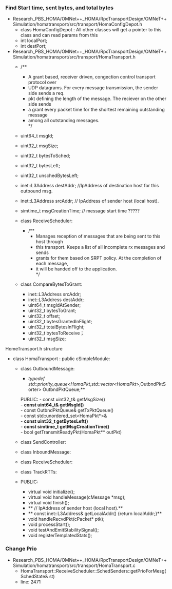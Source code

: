 ### Find Start time, sent bytes, and total bytes
  - Research_PBS_HOMA/OMNet++_HOMA/RpcTransportDesign/OMNeT++Simulation/homatransport/src/transport/HomaConfigDepot.h
    - class HomaConfigDepot : All other classes will get a pointer to this class and can read params from this
    - int localPort;
    - int destPort;
  - Research_PBS_HOMA/OMNet++_HOMA/RpcTransportDesign/OMNeT++Simulation/homatransport/src/transport/HomaTransport.h
    - /**  
      * A grant based, receiver driven, congection control transport protocol over  
      * UDP datagrams. For every message transmission, the sender side sends a req.  
      * pkt defining the length of the message. The reciever on the other side sends  
      * a grant every packet time for the shortest remaining outstanding message  
      * among all outstanding messages.  
      */  
    - uint64_t msgId;
    - uint32_t msgSize;
    - uint32_t bytesToSched;
    - uint32_t bytesLeft;
    - uint32_t unschedBytesLeft;
    - inet::L3Address destAddr;  //IpAddress of destination host for this outbound msg.
    - inet::L3Address srcAddr;   // IpAddress of sender host (local host).
    - simtime_t msgCreationTime;  // message start time ????? 
    
    - class ReceiveScheduler: 
      - /**  
        * Manages reception of messages that are being sent to this host through 
        * this transport. Keeps a list of all incomplete rx messages and sends  
        * grants for them based on SRPT policy. At the completion of each message,  
        * it will be handed off to the application.  
        */
    - class CompareBytesToGrant:
        - inet::L3Address srcAddr;
        - inet::L3Address destAddr;
        - uint64_t msgIdAtSender;
        - uint32_t bytesToGrant;
        -  uint32_t offset;
        - uint32_t bytesGrantedInFlight;
        - uint32_t totalBytesInFlight;
        - uint32_t bytesToReceive；
        - uint32_t msgSize;
        
   HomeTransport.h structure 
   - class HomaTransport : public cSimpleModule: 
     - class OutboundMessage:  
          - **typedef std::priority_queue<HomaPkt*,std::vector<HomaPkt*>,OutbndPktSorter> OutbndPktQueue;**
            
         PUBLIC: 
            - const uint32_t& getMsgSize()  
            - **const uint64_t& getMsgId()**  
            - const OutbndPktQueue& getTxPktQueue()  
            - const std::unordered_set<HomaPkt*>&  
            - **const uint32_t getBytesLeft()**  
            - **const simtime_t getMsgCreationTime()**  
            - bool getTransmitReadyPkt(HomaPkt** outPkt)  
     - class SendController:
     - class InboundMessage: 
     - class ReceiveScheduler: 
     - class TrackRTTs: 
     - PUBLIC:
          - virtual void initialize();
          - virtual void handleMessage(cMessage *msg);
          - virtual void finish();
          - ** // IpAddress of sender host (local host).**
          - ** const inet::L3Address& getLocalAddr() {return localAddr;}**
          - void handleRecvdPkt(cPacket* ptk);
          - void processStart();
          - void testAndEmitStabilitySignal();
          - void registerTemplatedStats();
        
     
     
     
     
        
### Change Prio
  - Research_PBS_HOMA/OMNet++_HOMA/RpcTransportDesign/OMNeT++Simulation/homatransport/src/transport/HomaTransport.c   
     - HomaTransport::ReceiveScheduler::SchedSenders::getPrioForMesg(SchedState& st)
     - line:  2471
 
  
  
  
  
